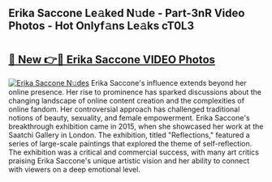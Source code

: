## Erika Saccone Le𝚊ked N𝚞de - Part-3nR Video Photos - Hot Onlyf𝚊ns Le𝚊ks cT0L3

# <h2><a href="http://ac53880.deff.icu/?id=Erika+Saccone">🔗 New 👉🔴 Erika Saccone VIDEO Photos</a></h2>

[![Erika Saccone N𝚞des](https://i.imgur.com/rIISA9y.gif)](http://ac53880.deff.icu/?id=Erika+Saccone)
Erika Saccone's influence extends beyond her online presence. Her rise to prominence has sparked discussions about the changing landscape of online content creation and the complexities of online fandom. Her controversial approach has challenged traditional notions of beauty, sexuality, and female empowerment. Erika Saccone's breakthrough exhibition came in 2015, when she showcased her work at the Saatchi Gallery in London. The exhibition, titled "Reflections," featured a series of large-scale paintings that explored the theme of self-reflection. The exhibition was a critical and commercial success, with many art critics praising Erika Saccone's unique artistic vision and her ability to connect with viewers on a deep emotional level.
